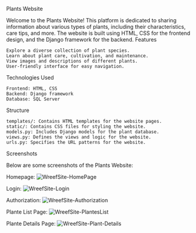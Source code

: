 Plants Website

Welcome to the Plants Website! This platform is dedicated to sharing information about various types of plants, including their characteristics, care tips, and more. The website is built using HTML, CSS for the frontend design, and the Django framework for the backend.
Features

    Explore a diverse collection of plant species.
    Learn about plant care, cultivation, and maintenance.
    View images and descriptions of different plants.
    User-friendly interface for easy navigation.

Technologies Used

    Frontend: HTML, CSS
    Backend: Django framework
    Database: SQL Server

Structure

    templates/: Contains HTML templates for the website pages.
    static/: Contains CSS files for styling the website.
    models.py: Includes Django models for the plant database.
    views.py: Defines the views and logic for the website.
    urls.py: Specifies the URL patterns for the website.


Screenshots

Below are some screenshots of the Plants Website:

Homepage:
![WreefSite-HomePage](https://github.com/user-attachments/assets/2420e4fa-0407-45c5-b3f2-58fa801d6e00)

Login:
![WreefSite-Login](https://github.com/user-attachments/assets/55de7dc8-9ab3-4df9-8aec-4596820b8192)

Authorization:
![WreefSite-Authorization](https://github.com/user-attachments/assets/bae8a302-aa17-4baa-a8fe-e6c4d08ecaf4)

Plante List Page:
![WreefSite-PlantesList](https://github.com/user-attachments/assets/97c851db-66a1-4eed-a9ed-2a1bec992629)

Plante Details Page:
![WreefSite-Plant-Details](https://github.com/user-attachments/assets/5f54932c-8e5c-4f35-a809-42f93c444bad)
